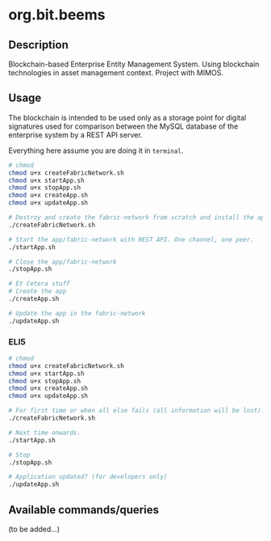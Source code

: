 # org.bit.beems

## Description

Blockchain-based Enterprise Entity Management System. Using blockchain technologies in asset management context. Project with MIMOS.

## Usage

The blockchain is intended to be used only as a storage point for digital signatures used for comparison between the MySQL database of the enterprise system by a REST API server.

Everything here assume you are doing it in `terminal`.

```bash
# chmod
chmod u+x createFabricNetwork.sh
chmod u+x startApp.sh
chmod u+x stopApp.sh
chmod u+x createApp.sh
chmod u+x updateApp.sh

# Destroy and create the fabric-network from scratch and install the app specifically for one fabric-network.
./createFabricNetwork.sh

# Start the app/fabric-network with REST API. One channel, one peer.
./startApp.sh

# Close the app/fabric-network
./stopApp.sh

# Et Cetera stuff
# Create the app
./createApp.sh

# Update the app in the fabric-network
./updateApp.sh
```

### ELI5

```bash
# chmod
chmod u+x createFabricNetwork.sh
chmod u+x startApp.sh
chmod u+x stopApp.sh
chmod u+x createApp.sh
chmod u+x updateApp.sh

# For first time or when all else fails (all information will be lost).
./createFabricNetwork.sh

# Next time onwards.
./startApp.sh

# Stop
./stopApp.sh

# Application updated? (for developers only)
./updateApp.sh
```

## Available commands/queries

(to be added...)

